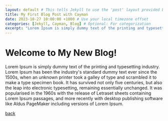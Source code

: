 ```yaml
---
layout: default # This tells Jekyll to use the 'post' layout provided by the Cayman theme
title: My First Blog Post with Cayman
date: 2023-10-27 10:00:00 +1000 # Use your local timezone offset
categories: [Jekyll, Cayman, Blog] # Optional: For categorization
excerpt: "Lorem Ipsum is simply dummy text of the printing and typesetting industry."
---
```


# Welcome to My New Blog!

Lorem Ipsum is simply dummy text of the printing and typesetting industry. Lorem Ipsum has been the industry's standard dummy text ever since the 1500s, when an unknown printer took a galley of type and scrambled it to make a type specimen book. It has survived not only five centuries, but also the leap into electronic typesetting, remaining essentially unchanged. It was popularised in the 1960s with the release of Letraset sheets containing Lorem Ipsum passages, and more recently with desktop publishing software like Aldus PageMaker including versions of Lorem Ipsum.

[back](./)